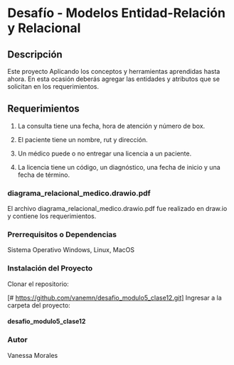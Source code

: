 # Desafío - Modelos Entidad-Relación y Relacional 

## Descripción

Este proyecto Aplicando los conceptos y herramientas aprendidas hasta ahora. En esta ocasión deberás agregar las entidades y atributos que se solicitan
 en los requerimientos.
 
## Requerimientos

 1. La consulta tiene una fecha, hora de atención y número de box.

 2. El paciente tiene un nombre, rut y dirección.

 3. Un médico puede o no entregar una licencia a un paciente.

 4. La licencia tiene un código, un diagnóstico, una fecha de inicio y una fecha de
 término.

### diagrama_relacional_medico.drawio.pdf

 El archivo diagrama_relacional_medico.drawio.pdf fue realizado en draw.io y contiene los requerimientos.
 
### Prerrequisitos o Dependencias
Sistema Operativo Windows, Linux, MacOS

### Instalación del Proyecto
Clonar el repositorio:

[# https://github.com/vanemn/desafio_modulo5_clase12.git]
Ingresar a la carpeta del proyecto:

#### desafio_modulo5_clase12

### Autor

Vanessa Morales

